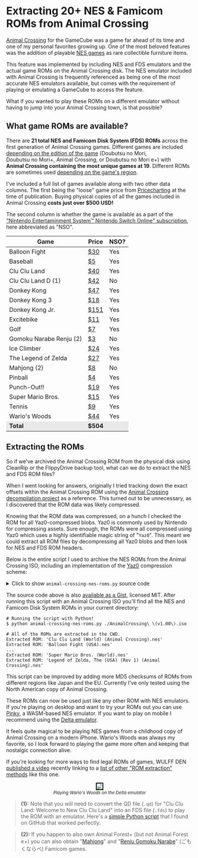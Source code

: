 # Extracting 20+ NES & Famicom ROMs from Animal Crossing

[Animal Crossing](https://nookipedia.com/wiki/Animal_Crossing) for the GameCube was a game far ahead of its
time and one of my personal favorites growing up. One of the
most beloved features was the addition of playable [NES games](https://nookipedia.com/wiki/NES_game)
as rare collectible furniture items.

This feature was implemented by including NES and FDS emulators
and the actual game ROMs on the Animal Crossing disk.
The NES emulator included
with Animal Crossing is frequently referenced as being one of the
most accurate NES emulators available, but comes with the requirement
of playing or emulating a GameCube to access the feature.

What if
you wanted to play these ROMs on a different emulator without having
to jump into your Animal Crossing town, is that possible?

## What game ROMs are available?

<div class="row">
<div class="col-6">
<p>There are <strong>21 total
NES and <nobr>Famicom Disk System (FDS) ROMs</nobr></strong> across the first generation of Animal
Crossing games. Different games are included <a href="https://nookipedia.com/wiki/NES_game">depending on the
edition of the game</a> (<nobr>Doubutsu no Mori</nobr>, <nobr>Doubutsu no Mori+</nobr>, <nobr>Animal Crossing</nobr>, or <nobr>Doubutsu no Mori e+</nobr>)
with <strong><nobr>Animal Crossing</nobr> containing the most unique games at 19</strong>.
Different ROMs are sometimes used <a href="https://nookipedia.com/wiki/NES_game#ROMs">depending on the game's region</a>.</p>

<p>I've included a full list of games available along with two
other data columns. The first being the "loose" game price from <a href="https://www.pricecharting.com/">Pricecharting</a>
at the time of publication. Buying physical copies of
all the games included in Animal Crossing
<strong>costs just over $500 USD!</strong></p>

<p>The second column is whether the game is available as a part of
the <a href="https://www.nintendo.com/us/store/products/nintendo-entertainment-system-nintendo-switch-online-switch/">"Nintendo Entertaminment System™ Nintendo Switch Online" subscription</a>,
here abbreviated as "NSO".</p>
</div>
<div class="col-6">
<table style="font-variant-numeric: tabular-nums; margin-left: auto; margin-right: auto;">
<thead>
<tr>
  <th>Game</th>
  <th>Price</th>
  <th>NSO?</th>
</tr>
</thead>
<tbody>
<tr>
  <td>Balloon Fight</td>
  <td><a href="https://www.pricecharting.com/game/nes/balloon-fight">$30</a></td>
  <td>Yes</td>
</tr>
<tr>
  <td>Baseball</td>
  <td><a href="https://www.pricecharting.com/game/nes/baseball">$5</a></td>
  <td>Yes</td>
</tr>
<tr>
  <td>Clu Clu Land</td>
  <td><a href="https://www.pricecharting.com/game/nes/clu-clu-land">$40</a></td>
  <td>Yes</td>
</tr>
<tr>
  <td>Clu Clu Land D (1)</td>
  <td><a href="https://www.pricecharting.com/game/famicom-disk-system/clu-clu-land">$42</a></td>
  <td>No</td>
</tr>
<tr>
  <td>Donkey Kong</td>
  <td><a href="https://www.pricecharting.com/game/nes/donkey-kong">$47</a></td>
  <td>Yes</td>
</tr>
<tr>
  <td>Donkey Kong 3</td>
  <td><a href="https://www.pricecharting.com/game/nes/donkey-kong-3">$18</a></td>
  <td>Yes</td>
</tr>
<tr>
  <td>Donkey Kong Jr.</td>
  <td><a href="https://www.pricecharting.com/game/nes/donkey-kong-jr-math">$151</a></td>
  <td>Yes</td>
</tr>
<tr>
  <td>Excitebike</td>
  <td><a href="https://www.pricecharting.com/game/nes/excitebike">$11</a></td>
  <td>Yes</td>
</tr>
<tr>
  <td>Golf</td>
  <td><a href="https://www.pricecharting.com/game/nes/golf">$7</a></td>
  <td>Yes</td>
</tr>
<tr>
  <td>Gomoku Narabe Renju (2)</td>
  <td><a href="https://www.pricecharting.com/game/famicom/renju-gomoku-narabe">$3</a></td>
  <td>No</td>
</tr>
<tr>
  <td>Ice Climber</td>
  <td><a href="https://www.pricecharting.com/game/nes/ice-climber">$24</a></td>
  <td>Yes</td>
</tr>
<tr>
  <td>The Legend of Zelda</td>
  <td><a href="https://www.pricecharting.com/game/nes/legend-of-zelda">$27</a></td>
  <td>Yes</td>
</tr>
<tr>
  <td>Mahjong (2)</td>
  <td><a href="https://www.pricecharting.com/game/famicom/mahjong">$8</a></td>
  <td>No</td>
</tr>
<tr>
  <td>Pinball</td>
  <td><a href="https://www.pricecharting.com/game/nes/pinball">$4</a></td>
  <td>Yes</td>
</tr>
<tr>
  <td>Punch-Out!!</td>
  <td><a href="https://www.pricecharting.com/game/nes/punch-out">$19</a></td>
  <td>Yes</td>
</tr>
<tr>
  <td>Super Mario Bros.</td>
  <td><a href="https://www.pricecharting.com/game/nes/super-mario-bros">$15</a></td>
  <td>Yes</td>
</tr>
<tr>
  <td>Tennis</td>
  <td><a href="https://www.pricecharting.com/game/nes/tennis">$9</a></td>
  <td>Yes</td>
</tr>
<tr>
  <td>Wario's Woods</td>
  <td><a href="https://www.pricecharting.com/game/nes/wario%27s-woods">$44</a></td>
  <td>Yes</td>
</tr>
<tr style="background-color: #e9e9e9; font-weight: 700;">
  <td>Total</td>
  <td>$504</td>
  <td></td>
</tr>
</tbody>
</table>
<p></p>
</div>
</div>

## Extracting the ROMs

So if we've archived the Animal Crossing ROM from the physical disk using
CleanRip or the FlippyDrive backup tool,
what can we do to extract the NES and FDS ROM files?

When I went looking for answers, originally I tried tracking
down the exact offsets within the Animal Crossing ROM
using the [Animal Crossing decompilation project](https://github.com/ACreTeam/ac-decomp)
as a reference. This turned out to be unnecessary, as I discovered
that the ROM data was likely compressed.

Knowing that the ROM data was compressed, on a hunch I checked
the ROM for all Yaz0-compressed blobs. Yaz0 is commonly used by
Nintendo for compressing assets. Sure enough, the ROMs were all
compressed using Yaz0 which uses a highly identifiable magic string
of "`Yaz0`".
This meant we could extract all ROM files by decompressing all
Yaz0 blobs and then look for NES and FDS ROM headers.

Below is the entire script I used to archive the NES ROMs from the
Animal Crossing ISO, including an implementation of the [Yaz0](http://www.amnoid.de/gc/yaz0.txt)
compression scheme:

<p>
<details>
<summary>Click to show <code>animal-crossing-nes-roms.py</code> source code</summary>
<div class="codehilite">
<pre><span></span><code><span class="kn">import</span> <span class="nn">hashlib</span>
<span class="kn">import</span> <span class="nn">mmap</span>
<span class="kn">import</span> <span class="nn">struct</span>
<span class="kn">import</span> <span class="nn">sys</span>

<span class="c1"># MD5 hashes from https://datomatic.no-intro.org</span>
<span class="c1"># Headerless, as header is changed from non-AC releases.</span>
<span class="n">known_roms</span> <span class="o">=</span> <span class="p">{</span>
    <span class="s2">"0033972cb952bbbc4f04217decdaf3a7"</span><span class="p">:</span> <span class="s2">"Mahjong (Japan) (Rev 2) (Animal Crossing).nes"</span><span class="p">,</span>
    <span class="s2">"0dd95c3047bb0336823c39fefb7639c3"</span><span class="p">:</span> <span class="s2">"Donkey Kong (World) (Rev 1) (Animal Crossing).nes"</span><span class="p">,</span>
    <span class="s2">"1ca706896a8d4f2a2b5480d941130a4a"</span><span class="p">:</span> <span class="s2">"Donkey Kong Jr. Math (USA, Europe).nes"</span><span class="p">,</span>
    <span class="s2">"1de41e13a2e691a8cc13b757a46ae3b8"</span><span class="p">:</span> <span class="s2">"Clu Clu Land (World) (Animal Crossing).nes"</span><span class="p">,</span>
    <span class="s2">"27b4479df4228d48986698ffb94e9f6b"</span><span class="p">:</span> <span class="s2">"Punch-Out!! (USA).nes"</span><span class="p">,</span>
    <span class="s2">"28c4a5b81feb4033acee9d67852d8ffc"</span><span class="p">:</span> <span class="s2">"Gomoku Narabe Renju (Japan) (Animal Crossing).nes"</span><span class="p">,</span>
    <span class="s2">"2bf3976d15ec25a756846465a16b064c"</span><span class="p">:</span> <span class="s2">"Excitebike (Japan, USA) (En) (Animal Crossing).nes"</span><span class="p">,</span>
    <span class="s2">"44d401f92e1da528ca4a9d7083acc9d2"</span><span class="p">:</span> <span class="s2">"Clu Clu Land (Japan) (En) (GameCube, Virtual Console).qd"</span><span class="p">,</span>
    <span class="s2">"5f37d85ba0f296bd471cd674d63cb640"</span><span class="p">:</span> <span class="s2">"Legend of Zelda, The (USA) (Rev 1) (Animal Crossing).nes"</span><span class="p">,</span>
    <span class="s2">"8e3630186e35d477231bf8fd50e54cdd"</span><span class="p">:</span> <span class="s2">"Super Mario Bros. (World).nes"</span><span class="p">,</span>
    <span class="s2">"70c309cb6b9ead20c06d554cf48b3993"</span><span class="p">:</span> <span class="s2">"Balloon Fight (USA).nes"</span><span class="p">,</span>
    <span class="s2">"108fea367dc5ba9a691b3500fc1464b4"</span><span class="p">:</span> <span class="s2">"Baseball (USA, Europe) (Animal Crossing).nes"</span><span class="p">,</span>
    <span class="s2">"6631ceac1aaef8efb063a34da86bacb1"</span><span class="p">:</span> <span class="s2">"Donkey Kong Jr. (World) (Rev 1) (Animal Crossing).nes"</span><span class="p">,</span>
    <span class="s2">"a2b5bddb4c7a5a39c8fac13e64494c9a"</span><span class="p">:</span> <span class="s2">"Donkey Kong 3 (World).nes"</span><span class="p">,</span>
    <span class="s2">"bec7fa447c1c8e13a87bd4a5685ce563"</span><span class="p">:</span> <span class="s2">"Wario's Woods (USA).nes"</span><span class="p">,</span>
    <span class="s2">"bfab5f738adb919f1ba389f5c38deb67"</span><span class="p">:</span> <span class="s2">"Pinball (Japan, USA) (En) (Animal Crossing).nes"</span><span class="p">,</span>
    <span class="s2">"c9c94df2ebb19bd6d717b2cfbf977574"</span><span class="p">:</span> <span class="s2">"Ice Climber (USA, Europe, Asia) (En).nes"</span><span class="p">,</span>
    <span class="s2">"c432b613606c41bafa4a09470d75e75f"</span><span class="p">:</span> <span class="s2">"Soccer (Japan, USA) (En).nes"</span><span class="p">,</span>
    <span class="s2">"cbb2c477a37b28517e330d1c562049f8"</span><span class="p">:</span> <span class="s2">"Tennis (Japan, USA) (En) (Animal Crossing).nes"</span><span class="p">,</span>
    <span class="s2">"d67ee6a0a7af959c417ce894470a49cb"</span><span class="p">:</span> <span class="s2">"Mario Bros. (World) (Animal Crossing).nes"</span><span class="p">,</span>
    <span class="s2">"f0d94f25db202c935cd8f1cdde10a0aa"</span><span class="p">:</span> <span class="s2">"Golf (USA, Asia) (En).nes"</span><span class="p">,</span>
<span class="p">}</span>


<span class="k">def</span> <span class="nf">main</span><span class="p">():</span>
    <span class="n">animal_crossing_iso</span> <span class="o">=</span> <span class="n">sys</span><span class="o">.</span><span class="n">argv</span><span class="p">[</span><span class="mi">1</span><span class="p">]</span>
    <span class="k">with</span> <span class="nb">open</span><span class="p">(</span><span class="n">animal_crossing_iso</span><span class="p">,</span> <span class="n">mode</span><span class="o">=</span><span class="s2">"r+b"</span><span class="p">)</span> <span class="k">as</span> <span class="n">f</span><span class="p">,</span> <span class="n">mmap</span><span class="o">.</span><span class="n">mmap</span><span class="p">(</span><span class="n">f</span><span class="o">.</span><span class="n">fileno</span><span class="p">(),</span> <span class="mi">0</span><span class="p">)</span> <span class="k">as</span> <span class="n">fm</span><span class="p">:</span>
        <span class="n">offset</span> <span class="o">=</span> <span class="o">-</span><span class="mi">1</span>
        <span class="c1"># Find all 'Yaz0' headers.</span>
        <span class="k">while</span> <span class="o">-</span><span class="mi">1</span> <span class="o">!=</span> <span class="p">(</span><span class="n">offset</span> <span class="o">:=</span> <span class="n">fm</span><span class="o">.</span><span class="n">find</span><span class="p">(</span><span class="sa">b</span><span class="s2">"Yaz0"</span><span class="p">,</span> <span class="n">offset</span> <span class="o">+</span> <span class="mi">1</span><span class="p">)):</span>
            <span class="k">try</span><span class="p">:</span>
                <span class="n">data</span> <span class="o">=</span> <span class="n">yaz0</span><span class="p">(</span><span class="n">fm</span><span class="p">[</span><span class="n">offset</span> <span class="p">:</span> <span class="n">offset</span> <span class="o">+</span> <span class="mh">0x80000</span><span class="p">])</span>
            <span class="k">except</span> <span class="ne">Exception</span><span class="p">:</span>
                <span class="k">continue</span>

            <span class="c1"># NES ROM</span>
            <span class="k">if</span> <span class="n">data</span><span class="o">.</span><span class="n">startswith</span><span class="p">(</span><span class="sa">b</span><span class="s2">"NES</span><span class="se">\x1a</span><span class="s2">"</span><span class="p">):</span>
                <span class="c1"># Calculate the MD5 without the NES header.</span>
                <span class="n">rom_md5</span> <span class="o">=</span> <span class="n">hashlib</span><span class="o">.</span><span class="n">md5</span><span class="p">(</span><span class="n">data</span><span class="p">[</span><span class="mi">16</span><span class="p">:])</span><span class="o">.</span><span class="n">hexdigest</span><span class="p">()</span>
            <span class="c1"># Famicom Disk System ROM</span>
            <span class="k">elif</span> <span class="n">data</span><span class="o">.</span><span class="n">startswith</span><span class="p">(</span><span class="sa">b</span><span class="s2">"</span><span class="se">\x01</span><span class="s2">*NINTENDO-HVC*</span><span class="se">\x01</span><span class="s2">"</span><span class="p">):</span>
                <span class="n">rom_md5</span> <span class="o">=</span> <span class="n">hashlib</span><span class="o">.</span><span class="n">md5</span><span class="p">(</span><span class="n">data</span><span class="p">)</span><span class="o">.</span><span class="n">hexdigest</span><span class="p">()</span>
            <span class="k">else</span><span class="p">:</span>
                <span class="k">continue</span>

            <span class="k">if</span> <span class="n">rom_md5</span> <span class="ow">not</span> <span class="ow">in</span> <span class="n">known_roms</span><span class="p">:</span>
                <span class="nb">print</span><span class="p">(</span><span class="sa">f</span><span class="s2">"Unknown ROM MD5: </span><span class="si">{</span><span class="n">rom_md5</span><span class="si">}</span><span class="s2">"</span><span class="p">)</span>
                <span class="k">continue</span>

            <span class="n">filename</span> <span class="o">=</span> <span class="n">known_roms</span><span class="p">[</span><span class="n">rom_md5</span><span class="p">]</span>
            <span class="nb">print</span><span class="p">(</span><span class="sa">f</span><span class="s2">"Extracted ROM: </span><span class="si">{</span><span class="n">filename</span><span class="si">}</span><span class="s2">"</span><span class="p">)</span>
            <span class="k">with</span> <span class="nb">open</span><span class="p">(</span><span class="n">filename</span><span class="p">,</span> <span class="n">mode</span><span class="o">=</span><span class="s2">"wb"</span><span class="p">)</span> <span class="k">as</span> <span class="n">rom_fp</span><span class="p">:</span>
                <span class="n">rom_fp</span><span class="o">.</span><span class="n">truncate</span><span class="p">()</span>
                <span class="n">rom_fp</span><span class="o">.</span><span class="n">write</span><span class="p">(</span><span class="n">data</span><span class="p">)</span>


<span class="k">def</span> <span class="nf">yaz0</span><span class="p">(</span><span class="n">data</span><span class="p">:</span> <span class="nb">bytes</span><span class="p">)</span> <span class="o">-&gt;</span> <span class="nb">bytes</span><span class="p">:</span>
    <span class="c1"># Implementation of Yaz0 following</span>
    <span class="c1"># this reference: http://www.amnoid.de/gc/yaz0.txt</span>
    <span class="p">(</span><span class="n">buf_length</span><span class="p">,)</span> <span class="o">=</span> <span class="n">struct</span><span class="o">.</span><span class="n">unpack</span><span class="p">(</span><span class="s2">"&gt;xxxxLxxxxxxxx"</span><span class="p">,</span> <span class="n">data</span><span class="p">[:</span><span class="mi">16</span><span class="p">])</span>
    <span class="n">data</span> <span class="o">=</span> <span class="n">data</span><span class="p">[</span><span class="mi">16</span><span class="p">:]</span>
    <span class="n">src</span> <span class="o">=</span> <span class="n">dst</span> <span class="o">=</span> <span class="mi">0</span>
    <span class="n">buf</span> <span class="o">=</span> <span class="nb">bytearray</span><span class="p">(</span><span class="n">buf_length</span><span class="p">)</span>
    <span class="k">while</span> <span class="n">dst</span> <span class="o">&lt;</span> <span class="n">buf_length</span> <span class="ow">and</span> <span class="n">src</span> <span class="o">&lt;</span> <span class="nb">len</span><span class="p">(</span><span class="n">data</span><span class="p">):</span>
        <span class="n">bit_header</span> <span class="o">=</span> <span class="n">data</span><span class="p">[</span><span class="n">src</span><span class="p">]</span>
        <span class="n">src</span> <span class="o">+=</span> <span class="mi">1</span>
        <span class="k">for</span> <span class="n">_</span> <span class="ow">in</span> <span class="nb">range</span><span class="p">(</span><span class="mi">8</span><span class="p">):</span>
            <span class="k">if</span> <span class="ow">not</span> <span class="p">(</span><span class="n">dst</span> <span class="o">&lt;</span> <span class="n">buf_length</span> <span class="ow">and</span> <span class="n">src</span> <span class="o">&lt;</span> <span class="nb">len</span><span class="p">(</span><span class="n">data</span><span class="p">)):</span>
                <span class="k">break</span>
            <span class="k">if</span> <span class="n">bit_header</span> <span class="o">&amp;</span> <span class="mh">0x80</span><span class="p">:</span>
                <span class="n">buf</span><span class="p">[</span><span class="n">dst</span><span class="p">]</span> <span class="o">=</span> <span class="n">data</span><span class="p">[</span><span class="n">src</span><span class="p">]</span>
                <span class="n">dst</span> <span class="o">+=</span> <span class="mi">1</span>
                <span class="n">src</span> <span class="o">+=</span> <span class="mi">1</span>
            <span class="k">else</span><span class="p">:</span>
                <span class="n">byte1</span><span class="p">,</span> <span class="n">byte2</span> <span class="o">=</span> <span class="n">struct</span><span class="o">.</span><span class="n">unpack</span><span class="p">(</span><span class="s2">"&gt;BB"</span><span class="p">,</span> <span class="n">data</span><span class="p">[</span><span class="n">src</span> <span class="p">:</span> <span class="n">src</span> <span class="o">+</span> <span class="mi">2</span><span class="p">])</span>
                <span class="k">assert</span> <span class="n">byte1</span> <span class="o">&gt;=</span> <span class="mi">0</span> <span class="ow">and</span> <span class="n">byte2</span> <span class="o">&gt;=</span> <span class="mi">0</span>
                <span class="n">src</span> <span class="o">+=</span> <span class="mi">2</span>
                <span class="n">copy_src</span> <span class="o">=</span> <span class="n">dst</span> <span class="o">-</span> <span class="p">((</span><span class="n">byte1</span> <span class="o">&amp;</span> <span class="mh">0x0F</span><span class="p">)</span> <span class="o">&lt;&lt;</span> <span class="mi">8</span> <span class="o">|</span> <span class="n">byte2</span><span class="p">)</span> <span class="o">-</span> <span class="mi">1</span>
                <span class="n">num_bytes</span> <span class="o">=</span> <span class="n">byte1</span> <span class="o">&gt;&gt;</span> <span class="mi">4</span>
                <span class="k">if</span> <span class="n">num_bytes</span> <span class="o">==</span> <span class="mi">0</span><span class="p">:</span>
                    <span class="n">num_bytes</span> <span class="o">=</span> <span class="n">data</span><span class="p">[</span><span class="n">src</span><span class="p">]</span> <span class="o">+</span> <span class="mh">0x12</span>
                    <span class="n">src</span> <span class="o">+=</span> <span class="mi">1</span>
                <span class="k">else</span><span class="p">:</span>
                    <span class="n">num_bytes</span> <span class="o">+=</span> <span class="mi">2</span>
                <span class="k">for</span> <span class="n">i</span> <span class="ow">in</span> <span class="nb">range</span><span class="p">(</span><span class="n">num_bytes</span><span class="p">):</span>
                    <span class="n">buf</span><span class="p">[</span><span class="n">dst</span> <span class="o">+</span> <span class="n">i</span><span class="p">]</span> <span class="o">=</span> <span class="n">buf</span><span class="p">[</span><span class="n">copy_src</span> <span class="o">+</span> <span class="n">i</span><span class="p">]</span>
                <span class="n">dst</span> <span class="o">+=</span> <span class="n">num_bytes</span>
            <span class="n">bit_header</span> <span class="o">&lt;&lt;=</span> <span class="mi">1</span>
    <span class="k">return</span> <span class="nb">bytes</span><span class="p">(</span><span class="n">buf</span><span class="p">)</span>


<span class="k">if</span> <span class="vm">__name__</span> <span class="o">==</span> <span class="s2">"__main__"</span><span class="p">:</span>
    <span class="n">main</span><span class="p">()</span>
</code></pre>
</div>
</details>
</p>

The source code above is also [available as a Gist](https://gist.github.com/sethmlarson/1fa8c95b9f7afbdb85252e4d321b1d5b), licensed
MIT. After running this script with an Animal Crossing ISO you'll find
all the NES and Famicom Disk System ROMs in your current directory:

```shell
# Running the script with Python!
$ python animal-crossing-nes-roms.py ./AnimalCrossing\ \(v1.00\).iso

# All of the ROMs are extracted in the CWD.
Extracted ROM: 'Clu Clu Land (World) (Animal Crossing).nes'
Extracted ROM: 'Balloon Fight (USA).nes'
...
Extracted ROM: 'Super Mario Bros. (World).nes'
Extracted ROM: 'Legend of Zelda, The (USA) (Rev 1) (Animal Crossing).nes'
```

<div class="row">
<div class="col-6">
<p>This script can be improved by adding more MD5 checksums of ROMs from different regions like Japan and the EU.
Currently I've only tested using the North American copy of Animal Crossing.</p>

<p>These ROMs can now be used just like any other ROM with NES emulators. If you're
playing on desktop and want to try your ROMs out you can use <a href="https://koute.github.io/pinky-web/">Pinky</a>, a WASM-based
NES emulator. If you want to play on mobile I recommend using the <a href="https://delta-emu.com/">Delta emulator</a>.</p>

<p>It feels quite magical to be playing NES games from a childhood copy of Animal Crossing
on a modern iPhone. Wario's Woods was always my favorite, so I look forward to playing
the game more often and keeping that nostalgic connection alive.</p>

<p>If you're looking for more ways to find legal ROMs of games, WULFF DEN <a href="https://www.youtube.com/watch?v=IQNXmOidh1g">published
a video</a> recently linking to a
<a href="https://www.youtube.com/redirect?event=video_description&amp;redir_token=QUFFLUhqa2FzNXhYSkxseHFXb1JlQTVDSThhdHpxeUpPUXxBQ3Jtc0trTEkwRDRxZkg2cjRMd2l6VUctZlVxMVZ6YlRsUFVfY1VqMmF0Sks5XzJ0dEFpRGpwZ0ZJa21wWkRhdzVQU3JudW1nSlNvektoc0hUSnJGbXNHY04tRWE1ZlhpUnByQ3Y0YmNSRjNEcERlV3lyMXdwQQ&amp;q=http%3A%2F%2Fgithub.com%2Ffarmerbb%2FRED-Project%2Fwiki%23game-compilations&amp;v=IQNXmOidh1g">list of other "ROM extraction" methods</a> like this one.</p>
</div>
<div class="col-6">
<center>
<p>
<img style="max-width: 100%; border: 2px black solid;" src="https://storage.googleapis.com/sethmlarson-dev-static-assets/IMG_2733_2.png"/>
<br><small><i>Playing Wario's Woods on the Delta emulator</i></small></center></p>
</div>
</div>

> **(1):** Note that you will need to convert the QD file (`.qd`) for "Clu Clu Land: Welcome to New Clu Clu Land" into an FDS file (`.fds`)
to play the ROM with an emulator. Here's a [simple Python script](https://gist.github.com/infval/18d65dd034290fb908f589dcc10c6d25) that I found on GitHub
that worked perfectly.

> **(2):** If you happen to also own Animal Forest+ (but not Animal Forest e+) you can also obtain
"[Mahjong](https://www.pricecharting.com/game/famicom/mahjong)" and
"[Renju Gomoku Narabe](https://www.pricecharting.com/game/famicom/renju-gomoku-narabe)"
(ごもくならべ) Famicom games.
